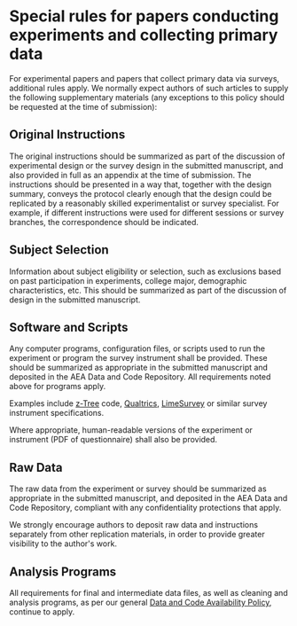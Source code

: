 Special rules for  papers conducting experiments and collecting primary data
===========================================================================

For experimental papers and papers that collect primary data via surveys, additional rules apply. 
We normally expect authors of such articles to supply the following supplementary
materials (any exceptions to this policy should be requested at the time
of submission):

Original Instructions
---------------------

The original instructions should be summarized as part of the discussion
of experimental design or the survey design in the submitted manuscript, and also provided in
full as an appendix at the time of submission. The instructions should
be presented in a way that, together with the design summary, conveys
the protocol clearly enough that the design could be replicated by a
reasonably skilled experimentalist or survey specialist. For example, if different
instructions were used for different sessions or survey branches, the correspondence should
be indicated.

Subject Selection
-----------------

Information about subject eligibility or selection, such as exclusions
based on past participation in experiments, college major, demographic characteristics,
etc. This
should be summarized as part of the discussion of  design in
the submitted manuscript.

Software and Scripts
--------------------

Any computer programs, configuration files, or scripts used to run the
experiment or program the survey instrument shall be provided. These should be summarized as appropriate
in the submitted manuscript and deposited in the AEA Data and Code
Repository. All requirements noted above for programs apply.

Examples include [z-Tree](https://www.ztree.uzh.ch/en.html) code, 
[Qualtrics](https://www.qualtrics.com/support/survey-platform/survey-module/survey-tools/import-and-export-surveys/), 
[LimeSurvey](https://www.limesurvey.org/) or similar survey instrument specifications. 

Where appropriate, human-readable versions of the experiment or instrument (PDF of questionnaire) shall also be provided.

Raw Data
--------

The raw data from the experiment or survey should be summarized as appropriate in
the submitted manuscript, and deposited in the AEA Data and Code
Repository, compliant with any confidentiality protections that apply.

We strongly encourage authors to deposit raw data and instructions
separately from other replication materials, in order to provide greater
visibility to the author's work.

Analysis Programs
-----------------

All requirements for final and intermediate data files, as well as
cleaning and analysis programs, as per our general [Data and Code Availability Policy](https://www.aeaweb.org/journals/policies/data-code), 
continue to apply. 

